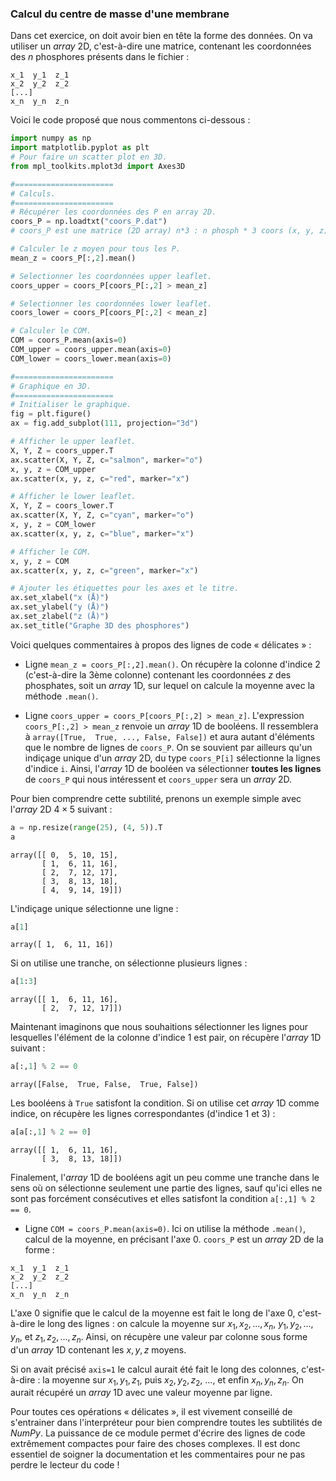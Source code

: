 ### Calcul du centre de masse d'une membrane

Dans cet exercice, on doit avoir bien en tête la forme des données. On va utiliser un *array* 2D, c'est-à-dire une matrice, contenant les coordonnées des $n$ phosphores présents dans le fichier :

```text
x_1  y_1  z_1
x_2  y_2  z_2
[...]
x_n  y_n  z_n
```

Voici le code proposé que nous commentons ci-dessous :

```python
import numpy as np
import matplotlib.pyplot as plt
# Pour faire un scatter plot en 3D.
from mpl_toolkits.mplot3d import Axes3D

#======================
# Calculs.
#======================
# Récupérer les coordonnées des P en array 2D.
coors_P = np.loadtxt("coors_P.dat")
# coors_P est une matrice (2D array) n*3 : n phosph * 3 coors (x, y, z).

# Calculer le z moyen pour tous les P.
mean_z = coors_P[:,2].mean()

# Selectionner les coordonnées upper leaflet.
coors_upper = coors_P[coors_P[:,2] > mean_z]

# Selectionner les coordonnées lower leaflet.
coors_lower = coors_P[coors_P[:,2] < mean_z]

# Calculer le COM.
COM = coors_P.mean(axis=0)
COM_upper = coors_upper.mean(axis=0)
COM_lower = coors_lower.mean(axis=0)

#======================
# Graphique en 3D.
#======================
# Initialiser le graphique.
fig = plt.figure()                       
ax = fig.add_subplot(111, projection="3d")

# Afficher le upper leaflet.
X, Y, Z = coors_upper.T
ax.scatter(X, Y, Z, c="salmon", marker="o")
x, y, z = COM_upper
ax.scatter(x, y, z, c="red", marker="x")

# Afficher le lower leaflet.
X, Y, Z = coors_lower.T
ax.scatter(X, Y, Z, c="cyan", marker="o")
x, y, z = COM_lower
ax.scatter(x, y, z, c="blue", marker="x")

# Afficher le COM.
x, y, z = COM
ax.scatter(x, y, z, c="green", marker="x")

# Ajouter les étiquettes pour les axes et le titre.
ax.set_xlabel("x (Å)")
ax.set_ylabel("y (Å)")
ax.set_zlabel("z (Å)")
ax.set_title("Graphe 3D des phosphores")
```

Voici quelques commentaires à propos des lignes de code « délicates » :

- Ligne `mean_z = coors_P[:,2].mean()`. On récupère la colonne d'indice 2 (c'est-à-dire la 3ème colonne) contenant les coordonnées $z$ des phosphates, soit un *array* 1D, sur lequel on calcule la moyenne avec la méthode `.mean()`.

- Ligne `coors_upper = coors_P[coors_P[:,2] > mean_z]`. L'expression `coors_P[:,2] > mean_z` renvoie un *array* 1D de booléens. Il ressemblera à `array([True,  True, ..., False, False])` et aura autant d'éléments que le nombre de lignes de `coors_P`. On se souvient par ailleurs qu'un indiçage unique d'un *array* 2D, du type `coors_P[i]` sélectionne la lignes d'indice `i`. Ainsi, l'*array* 1D de booléen va sélectionner **toutes les lignes** de `coors_P` qui nous intéressent et `coors_upper` sera un *array* 2D.

Pour bien comprendre cette subtilité, prenons un exemple simple avec l'*array* 2D $4 \times 5$ suivant :

```python
a = np.resize(range(25), (4, 5)).T
a
```

```text
array([[ 0,  5, 10, 15],
       [ 1,  6, 11, 16],
       [ 2,  7, 12, 17],
       [ 3,  8, 13, 18],
       [ 4,  9, 14, 19]])
```

L'indiçage unique sélectionne une ligne :

```python
a[1]
```

```text
array([ 1,  6, 11, 16])
```

Si on utilise une tranche, on sélectionne plusieurs lignes :

```python
a[1:3]
```

```text
array([[ 1,  6, 11, 16],
       [ 2,  7, 12, 17]])
```

Maintenant imaginons que nous souhaitions sélectionner les lignes pour lesquelles l'élément de la colonne d'indice 1 est pair, on récupère l'*array* 1D suivant :

```python
a[:,1] % 2 == 0
```

```text
array([False,  True, False,  True, False])
```

Les booléens à `True` satisfont la condition. Si on utilise cet *array* 1D comme indice, on récupère les lignes correspondantes (d'indice 1 et 3) :

```python
a[a[:,1] % 2 == 0]
```

```text
array([[ 1,  6, 11, 16],
       [ 3,  8, 13, 18]])
```

Finalement, l'*array* 1D de booléens agit un peu comme une tranche dans le sens où on sélectionne seulement une partie des lignes, sauf qu'ici elles ne sont pas forcément consécutives et elles satisfont la condition `a[:,1] % 2 == 0`.

- Ligne `COM = coors_P.mean(axis=0)`. Ici on utilise la méthode `.mean()`, calcul de la moyenne, en précisant l'axe 0. `coors_P` est un *array* 2D de la forme :

```text
x_1  y_1  z_1
x_2  y_2  z_2
[...]
x_n  y_n  z_n
```

L'axe 0 signifie que le calcul de la moyenne est fait le long de l'axe 0, c'est-à-dire le long des lignes : on calcule la moyenne sur $x_1, x_2, ..., x_n$, $y_1, y_2, ..., y_n$, et $z_1, z_2, ..., z_n$. Ainsi, on récupère une valeur par colonne sous forme d'un *array* 1D contenant les $x, y, z$ moyens. 

Si on avait précisé `axis=1` le calcul aurait été fait le long des colonnes, c'est-à-dire : la moyenne sur $x_1, y_1, z_1$, puis $x_2, y_2, z_2$, ..., et enfin $x_n, y_n, z_n$. On aurait récupéré un *array* 1D avec une valeur moyenne par ligne.

Pour toutes ces opérations « délicates », il est vivement conseillé de s'entrainer dans l'interpréteur pour bien comprendre toutes les subtilités de *NumPy*. La puissance de ce module permet d'écrire des lignes de code extrêmement compactes pour faire des choses complexes. Il est donc essentiel de soigner la documentation et les commentaires pour ne pas perdre le lecteur du code !
